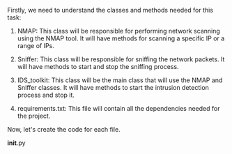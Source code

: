 Firstly, we need to understand the classes and methods needed for this task:

1. NMAP: This class will be responsible for performing network scanning using the NMAP tool. It will have methods for scanning a specific IP or a range of IPs.

2. Sniffer: This class will be responsible for sniffing the network packets. It will have methods to start and stop the sniffing process.

3. IDS_toolkit: This class will be the main class that will use the NMAP and Sniffer classes. It will have methods to start the intrusion detection process and stop it.

4. requirements.txt: This file will contain all the dependencies needed for the project.

Now, let's create the code for each file.

__init__.py
